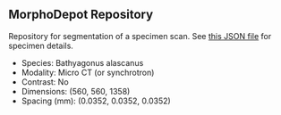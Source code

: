 
## MorphoDepot Repository
Repository for segmentation of a specimen scan.  See [this JSON file](MorphoDepotAccession.json) for specimen details.
* Species: Bathyagonus alascanus
* Modality: Micro CT (or synchrotron)
* Contrast: No
* Dimensions: (560, 560, 1358)
* Spacing (mm): (0.0352, 0.0352, 0.0352)
        